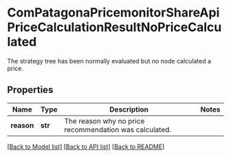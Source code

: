 # ComPatagonaPricemonitorShareApiPriceCalculationResultNoPriceCalculated

The strategy tree has been normally evaluated but no node calculated a price.
## Properties
Name | Type | Description | Notes
------------ | ------------- | ------------- | -------------
**reason** | **str** | The reason why no price recommendation was calculated. | 

[[Back to Model list]](../README.md#documentation-for-models) [[Back to API list]](../README.md#documentation-for-api-endpoints) [[Back to README]](../README.md)


